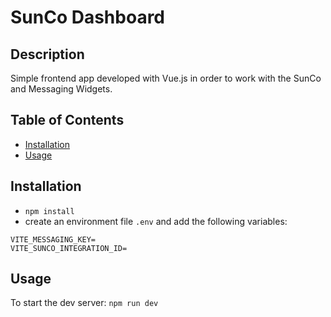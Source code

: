 # SunCo Dashboard

## Description

Simple frontend app developed with Vue.js in order to work with the SunCo and Messaging Widgets.

## Table of Contents

- [Installation](#installation)
- [Usage](#usage)

## Installation

- `npm install`
- create an environment file `.env` and add the following variables:

```
VITE_MESSAGING_KEY=
VITE_SUNCO_INTEGRATION_ID=
```

## Usage

To start the dev server: `npm run dev`
